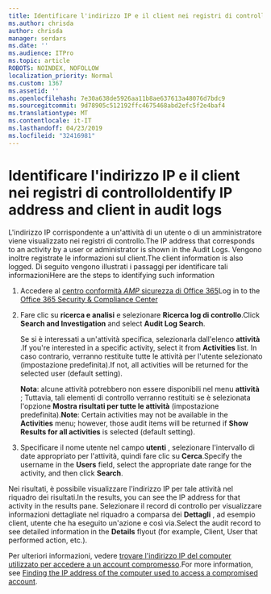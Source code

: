 ```yaml
---
title: Identificare l'indirizzo IP e il client nei registri di controllo
ms.author: chrisda
author: chrisda
manager: serdars
ms.date: ''
ms.audience: ITPro
ms.topic: article
ROBOTS: NOINDEX, NOFOLLOW
localization_priority: Normal
ms.custom: 1367
ms.assetid: ''
ms.openlocfilehash: 7e30a638de5926aa11b8ae637613a48076d7bdc9
ms.sourcegitcommit: 9d78905c512192ffc4675468abd2efc5f2e4baf4
ms.translationtype: MT
ms.contentlocale: it-IT
ms.lasthandoff: 04/23/2019
ms.locfileid: "32416981"
---
```

# <a name="identify-ip-address-and-client-in-audit-logs"></a><span data-ttu-id="10225-102">Identificare l'indirizzo IP e il client nei registri di controllo</span><span class="sxs-lookup"><span data-stu-id="10225-102">Identify IP address and client in audit logs</span></span>

<span data-ttu-id="10225-103">L'indirizzo IP corrispondente a un'attività di un utente o di un amministratore viene visualizzato nei registri di controllo.</span><span class="sxs-lookup"><span data-stu-id="10225-103">The IP address that corresponds to an activity by a user or administrator is shown in the Audit Logs.</span></span> <span data-ttu-id="10225-104">Vengono inoltre registrate le informazioni sul client.</span><span class="sxs-lookup"><span data-stu-id="10225-104">The client information is also logged.</span></span> <span data-ttu-id="10225-105">Di seguito vengono illustrati i passaggi per identificare tali informazioni</span><span class="sxs-lookup"><span data-stu-id="10225-105">Here are the steps to identifying such information</span></span>

1. <span data-ttu-id="10225-106">Accedere al [centro conformità _AMP_ sicurezza di Office 365](https://protection.office.com/)</span><span class="sxs-lookup"><span data-stu-id="10225-106">Log in to the [Office 365 Security & Compliance Center](https://protection.office.com/)</span></span>

2. <span data-ttu-id="10225-107">Fare clic su **ricerca e analisi** e selezionare **Ricerca log di controllo**.</span><span class="sxs-lookup"><span data-stu-id="10225-107">Click **Search and Investigation** and select **Audit Log Search**.</span></span>

   <span data-ttu-id="10225-108">Se si è interessati a un'attività specifica, selezionarla dall'elenco **attività** .</span><span class="sxs-lookup"><span data-stu-id="10225-108">If you're interested in a specific activity, select it from **Activities** list.</span></span> <span data-ttu-id="10225-109">In caso contrario, verranno restituite tutte le attività per l'utente selezionato (impostazione predefinita).</span><span class="sxs-lookup"><span data-stu-id="10225-109">If not, all activities will be returned for the selected user (default setting).</span></span>

   <span data-ttu-id="10225-110">**Nota**: alcune attività potrebbero non essere disponibili nel menu **attività** ; Tuttavia, tali elementi di controllo verranno restituiti se è selezionata l'opzione **Mostra risultati per tutte le attività** (impostazione predefinita).</span><span class="sxs-lookup"><span data-stu-id="10225-110">**Note**: Certain activities may not be available in the **Activities** menu; however, those audit items will be returned if **Show Results for all activities** is selected (default setting).</span></span>

3. <span data-ttu-id="10225-111">Specificare il nome utente nel campo **utenti** , selezionare l'intervallo di date appropriato per l'attività, quindi fare clic su **Cerca**.</span><span class="sxs-lookup"><span data-stu-id="10225-111">Specify the username in the **Users** field, select the appropriate date range for the activity, and then click **Search**.</span></span>

<span data-ttu-id="10225-112">Nei risultati, è possibile visualizzare l'indirizzo IP per tale attività nel riquadro dei risultati.</span><span class="sxs-lookup"><span data-stu-id="10225-112">In the results, you can see the IP address for that activity in the results pane.</span></span> <span data-ttu-id="10225-113">Selezionare il record di controllo per visualizzare informazioni dettagliate nel riquadro a comparsa dei **Dettagli** , ad esempio client, utente che ha eseguito un'azione e così via.</span><span class="sxs-lookup"><span data-stu-id="10225-113">Select the audit record to see detailed information in the **Details** flyout (for example, Client, User that performed action, etc.).</span></span>

<span data-ttu-id="10225-114">Per ulteriori informazioni, vedere [trovare l'indirizzo IP del computer utilizzato per accedere a un account compromesso](https://docs.microsoft.com/office365/securitycompliance/auditing-troubleshooting-scenarios#finding-the-ip-address-of-the-computer-used-to-access-a-compromised-account).</span><span class="sxs-lookup"><span data-stu-id="10225-114">For more information, see [Finding the IP address of the computer used to access a compromised account](https://docs.microsoft.com/office365/securitycompliance/auditing-troubleshooting-scenarios#finding-the-ip-address-of-the-computer-used-to-access-a-compromised-account).</span></span>
